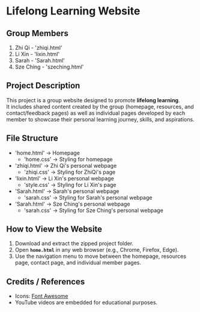 # Lifelong Learning Website

## Group Members
1. Zhi Qi - 'zhiqi.html'
2. Li Xin - 'lixin.html'
3. Sarah - 'Sarah.html'
4. Sze Ching - 'szeching.html'

## Project Description
This project is a group website designed to promote **lifelong learning**.  
It includes shared content created by the group (homepage, resources, and contact/feedback pages) as well as individual pages developed by each member to showcase their personal learning journey, skills, and aspirations.

## File Structure
- 'home.html' → Homepage
  - 'home.css' → Styling for homepage
- 'zhiqi.html' → Zhi Qi's personal webpage
  - 'zhiqi.css' → Styling for ZhiQi's page
- 'lixin.html' → Li Xin's personal webpage
  - 'style.css' → Styling for Li Xin's page
- 'Sarah.html' → Sarah's personal webpage
  - 'sarah.css' → Styling for Sarah's personal webpage
- 'Sarah.html' → Sze Ching's personal webpage
  - 'sarah.css' → Styling for Sze Ching's personal webpage

## How to View the Website
1. Download and extract the zipped project folder.  
2. Open **`home.html`** in any web browser (e.g., Chrome, Firefox, Edge).  
3. Use the navigation menu to move between the homepage, resources page, contact page, and individual member pages.  

## Credits / References
- Icons: [Font Awesome](https://fontawesome.com/)   
- YouTube videos are embedded for educational purposes.  
